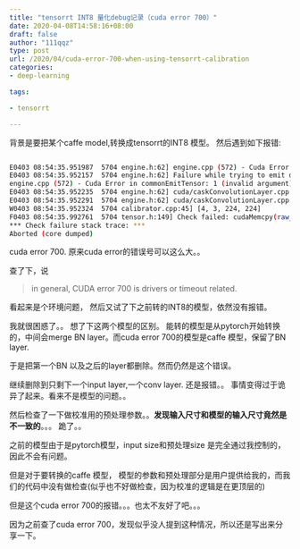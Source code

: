 ```yaml
---
title: "tensorrt INT8 量化debug记录（cuda error 700）"
date: 2020-04-08T14:58:16+08:00
draft: false
author: "111qqz"
type: post
url: /2020/04/cuda-error-700-when-using-tensorrt-calibration
categories:
- deep-learning

tags:

- tensorrt

---
```


背景是要把某个caffe model,转换成tensorrt的INT8 模型。 然后遇到如下报错:

```bash

E0403 08:54:35.951987  5704 engine.h:62] engine.cpp (572) - Cuda Error in commonEmitTensor: 1 (invalid argument)
E0403 08:54:35.952157  5704 engine.h:62] Failure while trying to emit debug blob.
engine.cpp (572) - Cuda Error in commonEmitTensor: 1 (invalid argument)
E0403 08:54:35.952235  5704 engine.h:62] cuda/caskConvolutionLayer.cpp (355) - Cuda Error in execute: 1 (invalid argument)
E0403 08:54:35.952291  5704 engine.h:62] cuda/caskConvolutionLayer.cpp (355) - Cuda Error in execute: 1 (invalid argument)
W0403 08:54:35.952324  5704 calibrator.cpp:45] [4, 3, 224, 224]
F0403 08:54:35.992761  5704 tensor.h:149] Check failed: cudaMemcpy(raw_mutable_data(), b.raw_data(), size_in_bytes, cudaMemcpyDefault) == cudaSuccess (700 vs. 0) 
*** Check failure stack trace: ***
Aborted (core dumped)

```


cuda error 700. 原来cuda error的错误号可以这么大。。

查了下，说
> in general, CUDA error 700 is drivers or timeout related. 

看起来是个环境问题，
然后又试了下之前转的INT8的模型，依然没有报错。

我就很困惑了。。 想了下这两个模型的区别。 能转的模型是从pytorch开始转换的，中间会merge BN layer。而cuda error 700的模型是caffe 模型，保留了BN layer.  

于是把第一个BN 以及之后的layer都删除。然而仍然是这个错误。

继续删除到只剩下一个input layer,一个conv layer. 还是报错。。 事情变得过于诡异了起来。看来不是模型的问题。。


然后检查了一下做校准用的预处理参数。。**发现输入尺寸和模型的输入尺寸竟然是不一致的**。。。 跪了。。

之前的模型由于是pytorch模型，input size和预处理size 是完全通过我控制的，因此不会有问题。

但是对于要转换的caffe 模型， 模型的参数和预处理部分是用户提供给我的，而我们的代码中没有做检查(似乎也不好做检查，因为校准的逻辑是在更顶层的)

但是这个cuda error 700的报错。。。也太不友好了吧。。。

因为之前查了cuda error 700，发现似乎没人提到这种情况，所以还是写出来分享一下。











